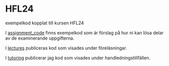 # HFL24
exempelkod kopplat till kursen HFL24

I [assignment_code](/assignment_code/) finns exempelkod som är förslag på hur ni kan lösa delar av de examinerande uppgifterna.

I [lectures](/lectures/) publiceras kod som visades under föreläsningar.

I [tutoring](/tutoring/) publicerar jag kod som visades under handledningstillfällen.

<!-- git clean -d -x -f -->

<!-- git clean -X -f -->